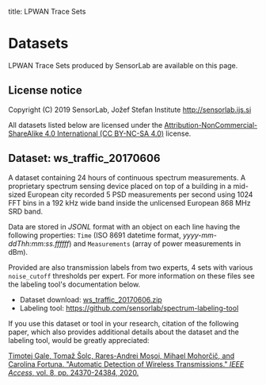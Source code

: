 title: LPWAN Trace Sets

<!-- vim: linebreak filetype=markdown expandtab ts=4 sw=4
-->

# Datasets

LPWAN Trace Sets produced by SensorLab are available on this page.

## License notice

Copyright (C) 2019 SensorLab, Jožef Stefan Institute <a href="http://sensorlab.ijs.si">http://sensorlab.ijs.si</a>

All datasets listed below are licensed under the <a href="https://creativecommons.org/licenses/by-nc-sa/4.0/">Attribution-NonCommercial-ShareAlike 4.0 International (CC BY-NC-SA 4.0)</a> license.

## Dataset: ws_traffic_20170606

A dataset containing 24 hours of continuous spectrum measurements. A proprietary spectrum sensing device placed on top of a building in a mid-sized European city recorded 5 PSD measurements per second using 1024 FFT bins in a 192 kHz wide band inside the unlicensed European 868 MHz SRD band.

Data are stored in *JSONL* format with an object on each line having the following properties: `Time` (ISO 8691 datetime format, *yyyy-mm-ddThh:mm:ss.ffffff*) and `Measurements` (array of power measurements in dBm).

Provided are also transmission labels from two experts, 4 sets with various `noise_cutoff` thresholds per expert. For more information on these files see the labeling tool's documentation below.

* Dataset download: <a href="dataset-files/ws_traffic_20170606.zip">ws_traffic_20170606.zip</a>
* Labeling tool: <a href="https://github.com/sensorlab/spectrum-labeling-tool">https://github.com/sensorlab/spectrum-labeling-tool</a>

If you use this dataset or tool in your research, citation of the following paper, which also provides additional details about the dataset and the labeling tool, would be greatly appreciated:

<a href="https://ieeexplore.ieee.org/abstract/document/8977513">Timotej Gale, Tomaž Šolc, Rares-Andrei Moşoi, Mihael Mohorčič, and Carolina Fortuna. "Automatic Detection of Wireless Transmissions." *IEEE Access*, vol. 8, pp. 24370-24384, 2020.</a>